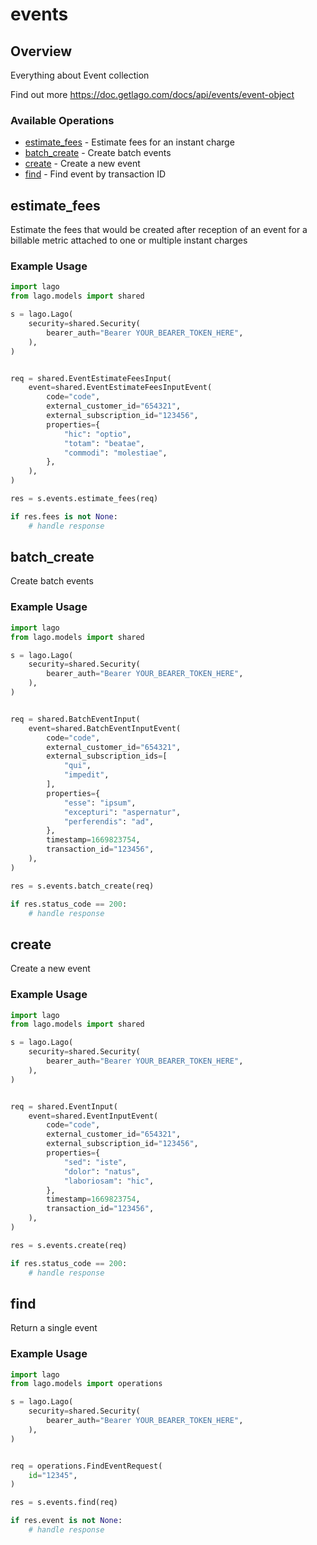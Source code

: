 # events

## Overview

Everything about Event collection

Find out more
<https://doc.getlago.com/docs/api/events/event-object>
### Available Operations

* [estimate_fees](#estimate_fees) - Estimate fees for an instant charge
* [batch_create](#batch_create) - Create batch events
* [create](#create) - Create a new event
* [find](#find) - Find event by transaction ID

## estimate_fees

Estimate the fees that would be created after reception of an event for a billable metric attached to one or multiple instant charges

### Example Usage

```python
import lago
from lago.models import shared

s = lago.Lago(
    security=shared.Security(
        bearer_auth="Bearer YOUR_BEARER_TOKEN_HERE",
    ),
)


req = shared.EventEstimateFeesInput(
    event=shared.EventEstimateFeesInputEvent(
        code="code",
        external_customer_id="654321",
        external_subscription_id="123456",
        properties={
            "hic": "optio",
            "totam": "beatae",
            "commodi": "molestiae",
        },
    ),
)

res = s.events.estimate_fees(req)

if res.fees is not None:
    # handle response
```

## batch_create

Create batch events

### Example Usage

```python
import lago
from lago.models import shared

s = lago.Lago(
    security=shared.Security(
        bearer_auth="Bearer YOUR_BEARER_TOKEN_HERE",
    ),
)


req = shared.BatchEventInput(
    event=shared.BatchEventInputEvent(
        code="code",
        external_customer_id="654321",
        external_subscription_ids=[
            "qui",
            "impedit",
        ],
        properties={
            "esse": "ipsum",
            "excepturi": "aspernatur",
            "perferendis": "ad",
        },
        timestamp=1669823754,
        transaction_id="123456",
    ),
)

res = s.events.batch_create(req)

if res.status_code == 200:
    # handle response
```

## create

Create a new event

### Example Usage

```python
import lago
from lago.models import shared

s = lago.Lago(
    security=shared.Security(
        bearer_auth="Bearer YOUR_BEARER_TOKEN_HERE",
    ),
)


req = shared.EventInput(
    event=shared.EventInputEvent(
        code="code",
        external_customer_id="654321",
        external_subscription_id="123456",
        properties={
            "sed": "iste",
            "dolor": "natus",
            "laboriosam": "hic",
        },
        timestamp=1669823754,
        transaction_id="123456",
    ),
)

res = s.events.create(req)

if res.status_code == 200:
    # handle response
```

## find

Return a single event

### Example Usage

```python
import lago
from lago.models import operations

s = lago.Lago(
    security=shared.Security(
        bearer_auth="Bearer YOUR_BEARER_TOKEN_HERE",
    ),
)


req = operations.FindEventRequest(
    id="12345",
)

res = s.events.find(req)

if res.event is not None:
    # handle response
```
